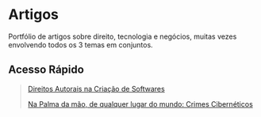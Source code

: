 # Artigos <img>
Portfólio de artigos sobre direito, tecnologia e negócios, muitas vezes envolvendo todos os 3 temas em conjuntos.


## Acesso Rápido
> [Direitos Autorais na Criação de Softwares](https://lucaslocscandido3362.jusbrasil.com.br/artigos/1429505072/direitos-autorais-na-criacao-de-softwares)
> 
> [Na Palma da mão, de qualquer lugar do mundo: Crimes Cibernéticos](https://lucaslocscandido3362.jusbrasil.com.br/artigos/1326338366/na-palma-da-mao-de-qualquer-lugar-do-mundo-crimes-ciberneticos)
